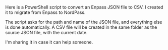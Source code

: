 Here is a PowerShell script to convert an Enpass JSON file to CSV.
I created it to migrate from Enpass to NordPass.

The script asks for the path and name of the JSON file, and everything else is done automatically.
A CSV file will be created in the same folder as the source JSON file, with the current date.

I'm sharing it in case it can help someone.
